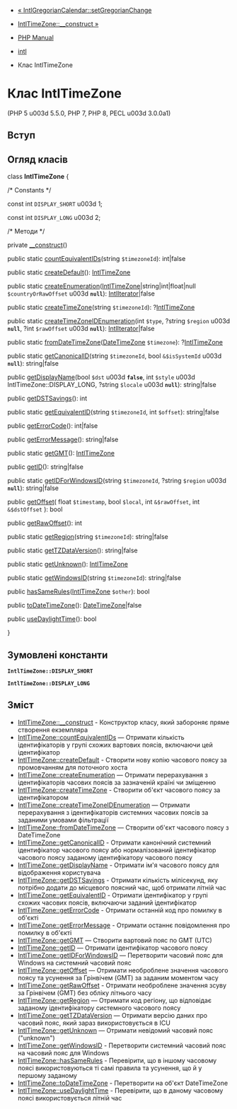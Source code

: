 - [«
IntlGregorianCalendar::setGregorianChange](intlgregoriancalendar.setgregorianchange.md)
- [IntlTimeZone::\_\_construct »](intltimezone.construct.md)

- [PHP Manual](index.md)
- [intl](book.intl.md)
- Клас IntlTimeZone

# Клас IntlTimeZone

(PHP 5 u003d 5.5.0, PHP 7, PHP 8, PECL u003d 3.0.0a1)

## Вступ

## Огляд класів

class **IntlTimeZone** {

/\* Constants \*/

const int `DISPLAY_SHORT` u003d 1;

const int `DISPLAY_LONG` u003d 2;

/\* Методи \*/

private [\_\_construct](intltimezone.construct.md)()

public static
[countEquivalentIDs](intltimezone.countequivalentids.md)(string
`$timezoneId`): int\|false

public static [createDefault](intltimezone.createdefault.md)():
[IntlTimeZone](class.intltimezone.md)

public static
[createEnumeration](intltimezone.createenumeration.md)([IntlTimeZone](class.intltimezone.md)\|string\|int\|float\|null
`$countryOrRawOffset` u003d **`null`**):
[IntlIterator](class.intliterator.md)\|false

public static [createTimeZone](intltimezone.createtimezone.md)(string
`$timezoneId`): ?[IntlTimeZone](class.intltimezone.md)

public static
[createTimeZoneIDEnumeration](intltimezone.createtimezoneidenumeration.md)(int
`$type`, ?string `$region` u003d **`null`**, ?int `$rawOffset` u003d
**`null`**): [IntlIterator](class.intliterator.md)\|false

public static
[fromDateTimeZone](intltimezone.fromdatetimezone.md)([DateTimeZone](class.datetimezone.md)
`$timezone`): ?[IntlTimeZone](class.intltimezone.md)

public static [getCanonicalID](intltimezone.getcanonicalid.md)(string
`$timezoneId`, bool `&$isSystemId` u003d **`null`**): string\|false

public [getDisplayName](intltimezone.getdisplayname.md)(bool `$dst` u003d
**`false`**, int `$style` u003d IntlTimeZone::DISPLAY_LONG, ?string
`$locale` u003d **`null`**): string\|false

public [getDSTSavings](intltimezone.getdstsavings.md)(): int

public static
[getEquivalentID](intltimezone.getequivalentid.md)(string
`$timezoneId`, int `$offset`): string\|false

public [getErrorCode](intltimezone.geterrorcode.md)(): int\|false

public [getErrorMessage](intltimezone.geterrormessage.md)():
string\|false

public static [getGMT](intltimezone.getgmt.md)():
[IntlTimeZone](class.intltimezone.md)

public [getID](intltimezone.getid.md)(): string\|false

public static
[getIDForWindowsID](intltimezone.getidforwindowsid.md)(string
`$timezoneId`, ?string `$region` u003d **`null`**): string\|false

public [getOffset](intltimezone.getoffset.md)(
float `$timestamp`,
bool `$local`,
int `&$rawOffset`,
int `&$dstOffset`
): bool

public [getRawOffset](intltimezone.getrawoffset.md)(): int

public static [getRegion](intltimezone.getregion.md)(string
`$timezoneId`): string\|false

public static [getTZDataVersion](intltimezone.gettzdataversion.md)():
string\|false

public static [getUnknown](intltimezone.getunknown.md)():
[IntlTimeZone](class.intltimezone.md)

public static [getWindowsID](intltimezone.getwindowsid.md)(string
`$timezoneId`): string\|false

public
[hasSameRules](intltimezone.hassamerules.md)([IntlTimeZone](class.intltimezone.md)
`$other`): bool

public [toDateTimeZone](intltimezone.todatetimezone.md)():
[DateTimeZone](class.datetimezone.md)\|false

public [useDaylightTime](intltimezone.usedaylighttime.md)(): bool

}

## Зумовлені константи

**`IntlTimeZone::DISPLAY_SHORT`**

**`IntlTimeZone::DISPLAY_LONG`**

## Зміст

- [IntlTimeZone::\_\_construct](intltimezone.construct.md) -
Конструктор класу, який забороняє пряме створення екземпляра
- [IntlTimeZone::countEquivalentIDs](intltimezone.countequivalentids.md)
— Отримати кількість ідентифікаторів у групі схожих вартових
поясів, включаючи цей ідентифікатор
- [IntlTimeZone::createDefault](intltimezone.createdefault.md) -
Створити нову копію часового поясу за промовчанням для поточного хоста
- [IntlTimeZone::createEnumeration](intltimezone.createenumeration.md)
— Отримати перерахування з ідентифікаторів часових поясів за
зазначеній країні чи зміщенню
- [IntlTimeZone::createTimeZone](intltimezone.createtimezone.md) -
Створити об'єкт часового поясу за ідентифікатором
- [IntlTimeZone::createTimeZoneIDEnumeration](intltimezone.createtimezoneidenumeration.md)
— Отримати перерахування з ідентифікаторів системних часових поясів
за заданими умовами фільтрації
- [IntlTimeZone::fromDateTimeZone](intltimezone.fromdatetimezone.md)
— Створити об'єкт часового поясу з DateTimeZone
- [IntlTimeZone::getCanonicalID](intltimezone.getcanonicalid.md) -
Отримати канонічний системний ідентифікатор часового поясу або
нормалізований ідентифікатор часового поясу
заданому ідентифікатору часового поясу
- [IntlTimeZone::getDisplayName](intltimezone.getdisplayname.md) -
Отримати ім'я часового поясу для відображення користувача
- [IntlTimeZone::getDSTSavings](intltimezone.getdstsavings.md) -
Отримати кількість мілісекунд, яку потрібно додати до місцевого
поясний час, щоб отримати літній час
- [IntlTimeZone::getEquivalentID](intltimezone.getequivalentid.md) -
Отримати ідентифікатор у групі схожих часових поясів, включаючи
заданий ідентифікатор
- [IntlTimeZone::getErrorCode](intltimezone.geterrorcode.md) -
Отримати останній код про помилку в об'єкті
- [IntlTimeZone::getErrorMessage](intltimezone.geterrormessage.md) -
Отримати останнє повідомлення про помилку в об'єкті
- [IntlTimeZone::getGMT](intltimezone.getgmt.md) — Створити вартовий
пояс по GMT (UTC)
- [IntlTimeZone::getID](intltimezone.getid.md) — Отримати
ідентифікатор часового поясу
- [IntlTimeZone::getIDForWindowsID](intltimezone.getidforwindowsid.md)
— Перетворити часовий пояс для Windows на системний часовий пояс
- [IntlTimeZone::getOffset](intltimezone.getoffset.md) — Отримати
необроблене значення часового поясу та усунення за Грінвічем (GMT)
за заданим моментом часу
- [IntlTimeZone::getRawOffset](intltimezone.getrawoffset.md) -
Отримати необроблене значення зсуву за Грінвічем (GMT) без
обліку літнього часу
- [IntlTimeZone::getRegion](intltimezone.getregion.md) — Отримати
код регіону, що відповідає заданому ідентифікатору системного
часового поясу
- [IntlTimeZone::getTZDataVersion](intltimezone.gettzdataversion.md)
— Отримати версію даних про часовий пояс, який зараз
використовується в ICU
- [IntlTimeZone::getUnknown](intltimezone.getunknown.md) — Отримати
невідомий часовий пояс ("unknown")
- [IntlTimeZone::getWindowsID](intltimezone.getwindowsid.md) -
Перетворити системний часовий пояс на часовий пояс для Windows
- [IntlTimeZone::hasSameRules](intltimezone.hassamerules.md) -
Перевірити, що в іншому часовому поясі використовуються ті самі
правила та усунення, що й у першому заданому
- [IntlTimeZone::toDateTimeZone](intltimezone.todatetimezone.md) -
Перетворити на об'єкт DateTimeZone
- [IntlTimeZone::useDaylightTime](intltimezone.usedaylighttime.md) -
Перевірити, що в даному часовому поясі використовується літній час
